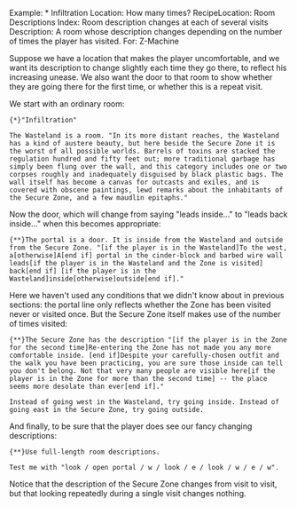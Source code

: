 Example: * Infiltration
Location: How many times?
RecipeLocation: Room Descriptions
Index: Room description changes at each of several visits
Description: A room whose description changes depending on the number of times the player has visited.
For: Z-Machine

  
Suppose we have a location that makes the player uncomfortable, and we want its description to change slightly each time they go there, to reflect his increasing unease. We also want the door to that room to show whether they are going there for the first time, or whether this is a repeat visit.

  
We start with an ordinary room:

  

``` inform7
{*}"Infiltration"

The Wasteland is a room. "In its more distant reaches, the Wasteland has a kind of austere beauty, but here beside the Secure Zone it is the worst of all possible worlds. Barrels of toxins are stacked the regulation hundred and fifty feet out; more traditional garbage has simply been flung over the wall, and this category includes one or two corpses roughly and inadequately disguised by black plastic bags. The wall itself has become a canvas for outcasts and exiles, and is covered with obscene paintings, lewd remarks about the inhabitants of the Secure Zone, and a few maudlin epitaphs."
```

  
Now the door, which will change from saying "leads inside..." to "leads back inside..." when this becomes appropriate:

  

``` inform7
{**}The portal is a door. It is inside from the Wasteland and outside from the Secure Zone. "[if the player is in the Wasteland]To the west, a[otherwise]A[end if] portal in the cinder-block and barbed wire wall leads[if the player is in the Wasteland and the Zone is visited] back[end if] [if the player is in the Wasteland]inside[otherwise]outside[end if]."
```

  
Here we haven't used any conditions that we didn't know about in previous sections: the portal line only reflects whether the Zone has been visited never or visited once. But the Secure Zone itself makes use of the number of times visited:

  

``` inform7
{**}The Secure Zone has the description "[if the player is in the Zone for the second time]Re-entering the Zone has not made you any more comfortable inside. [end if]Despite your carefully-chosen outfit and the walk you have been practicing, you are sure those inside can tell you don't belong. Not that very many people are visible here[if the player is in the Zone for more than the second time] -- the place seems more desolate than ever[end if]."

Instead of going west in the Wasteland, try going inside. Instead of going east in the Secure Zone, try going outside.
```

  
And finally, to be sure that the player does see our fancy changing descriptions:

  

``` inform7
{**}Use full-length room descriptions.

Test me with "look / open portal / w / look / e / look / w / e / w".
```

  
Notice that the description of the Secure Zone changes from visit to visit, but that looking repeatedly during a single visit changes nothing.

